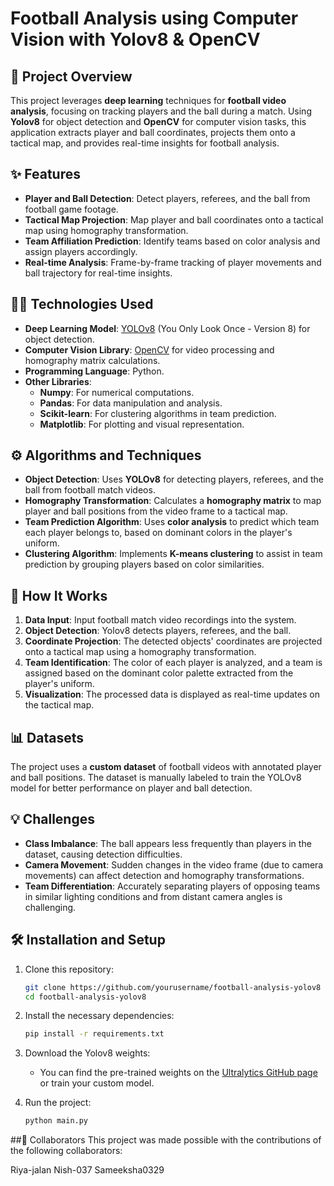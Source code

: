 # Football Analysis using Computer Vision with Yolov8 & OpenCV

## 📖 Project Overview
This project leverages **deep learning** techniques for **football video analysis**, focusing on tracking players and the ball during a match. Using **Yolov8** for object detection and **OpenCV** for computer vision tasks, this application extracts player and ball coordinates, projects them onto a tactical map, and provides real-time insights for football analysis.

## ✨ Features
- **Player and Ball Detection**: Detect players, referees, and the ball from football game footage.
- **Tactical Map Projection**: Map player and ball coordinates onto a tactical map using homography transformation.
- **Team Affiliation Prediction**: Identify teams based on color analysis and assign players accordingly.
- **Real-time Analysis**: Frame-by-frame tracking of player movements and ball trajectory for real-time insights.

## 🧑‍💻 Technologies Used
- **Deep Learning Model**: [YOLOv8](https://github.com/ultralytics/yolov8) (You Only Look Once - Version 8) for object detection.
- **Computer Vision Library**: [OpenCV](https://opencv.org/) for video processing and homography matrix calculations.
- **Programming Language**: Python.
- **Other Libraries**:
  - **Numpy**: For numerical computations.
  - **Pandas**: For data manipulation and analysis.
  - **Scikit-learn**: For clustering algorithms in team prediction.
  - **Matplotlib**: For plotting and visual representation.
  
## ⚙️ Algorithms and Techniques
- **Object Detection**: Uses **YOLOv8** for detecting players, referees, and the ball from football match videos.
- **Homography Transformation**: Calculates a **homography matrix** to map player and ball positions from the video frame to a tactical map.
- **Team Prediction Algorithm**: Uses **color analysis** to predict which team each player belongs to, based on dominant colors in the player's uniform.
- **Clustering Algorithm**: Implements **K-means clustering** to assist in team prediction by grouping players based on color similarities.

## 🚀 How It Works
1. **Data Input**: Input football match video recordings into the system.
2. **Object Detection**: Yolov8 detects players, referees, and the ball.
3. **Coordinate Projection**: The detected objects' coordinates are projected onto a tactical map using a homography transformation.
4. **Team Identification**: The color of each player is analyzed, and a team is assigned based on the dominant color palette extracted from the player's uniform.
5. **Visualization**: The processed data is displayed as real-time updates on the tactical map.

## 📊 Datasets
The project uses a **custom dataset** of football videos with annotated player and ball positions. The dataset is manually labeled to train the YOLOv8 model for better performance on player and ball detection.

## 💡 Challenges
- **Class Imbalance**: The ball appears less frequently than players in the dataset, causing detection difficulties.
- **Camera Movement**: Sudden changes in the video frame (due to camera movements) can affect detection and homography transformations.
- **Team Differentiation**: Accurately separating players of opposing teams in similar lighting conditions and from distant camera angles is challenging.

## 🛠️ Installation and Setup
1. Clone this repository:
   ```bash
   git clone https://github.com/yourusername/football-analysis-yolov8
   cd football-analysis-yolov8
   ```
2. Install the necessary dependencies:
   ```bash
   pip install -r requirements.txt
   ```
3. Download the Yolov8 weights:
   - You can find the pre-trained weights on the [Ultralytics GitHub page](https://github.com/ultralytics/yolov8) or train your custom model.

4. Run the project:
   ```bash
   python main.py
   ```
##🤝 Collaborators
This project was made possible with the contributions of the following collaborators:

Riya-jalan
Nish-037
Sameeksha0329

